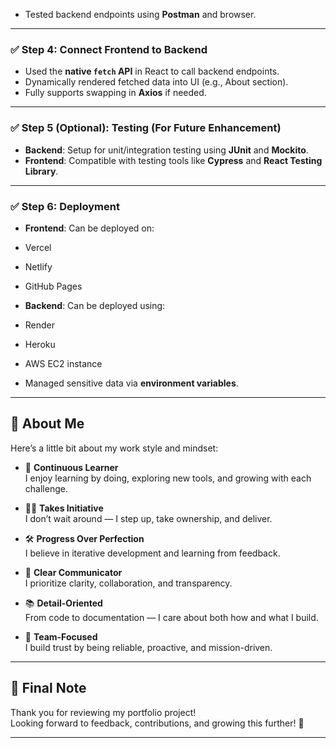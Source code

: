 - Tested backend endpoints using **Postman** and browser.

---

### ✅ Step 4: Connect Frontend to Backend
- Used the **native `fetch` API** in React to call backend endpoints.
- Dynamically rendered fetched data into UI (e.g., About section).
- Fully supports swapping in **Axios** if needed.

---

### ✅ Step 5 (Optional): Testing (For Future Enhancement)
- **Backend**: Setup for unit/integration testing using **JUnit** and **Mockito**.
- **Frontend**: Compatible with testing tools like **Cypress** and **React Testing Library**.

---

### ✅ Step 6: Deployment
- **Frontend**: Can be deployed on:
- Vercel
- Netlify
- GitHub Pages

- **Backend**: Can be deployed using:
- Render
- Heroku
- AWS EC2 instance

- Managed sensitive data via **environment variables**.

---

## 👋 About Me

Here’s a little bit about my work style and mindset:

- 🌱 **Continuous Learner**  
I enjoy learning by doing, exploring new tools, and growing with each challenge.

- 🙋‍♂️ **Takes Initiative**  
I don’t wait around — I step up, take ownership, and deliver.

- 🛠️ **Progress Over Perfection**  
I believe in iterative development and learning from feedback.

- 💬 **Clear Communicator**  
I prioritize clarity, collaboration, and transparency.

- 📚 **Detail-Oriented**  
From code to documentation — I care about both how and what I build.

- 🤝 **Team-Focused**  
I build trust by being reliable, proactive, and mission-driven.

---

## 🙏 Final Note

Thank you for reviewing my portfolio project!  
Looking forward to feedback, contributions, and growing this further! 🚀

---

